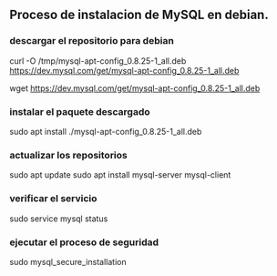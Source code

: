 ## Proceso de instalacion de MySQL en debian.

### descargar el repositorio para debian

curl -O /tmp/mysql-apt-config_0.8.25-1_all.deb https://dev.mysql.com/get/mysql-apt-config_0.8.25-1_all.deb

wget https://dev.mysql.com/get/mysql-apt-config_0.8.25-1_all.deb

### instalar el paquete descargado

sudo apt install ./mysql-apt-config_0.8.25-1_all.deb

### actualizar los repositorios

sudo apt update
sudo apt install mysql-server mysql-client

### verificar el servicio

sudo service mysql status

### ejecutar el proceso de seguridad

sudo mysql_secure_installation